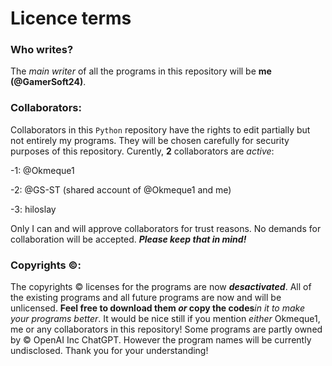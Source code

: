 # Licence terms

### Who writes?
The *main writer* of all the programs in this repository will be **me (@GamerSoft24)**.

### Collaborators:
Collaborators in this `Python` repository have the rights to edit partially but not entirely my programs. They will be chosen carefully for security purposes of this repository.
Curently, **2** collaborators are *active*:

-1: @Okmeque1

-2: @GS-ST (shared account of @Okmeque1 and me)

-3: hiloslay

Only I can and will approve collaborators for trust reasons. No demands for collaboration will be accepted. ***Please keep that in mind!***

### Copyrights ©:
The copyrights © licenses for the programs are now ***desactivated***. All of the existing programs and all future programs are now and will be unlicensed. **Feel free to download them ***or*** copy the codes***in it to make your programs better*. It would be nice still if you mention *either* Okmeque1, me or any collaborators in this repository!
Some programs are partly owned by © OpenAI Inc ChatGPT. However the program names will be currently undisclosed. Thank you for your understanding!
